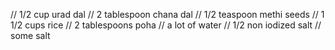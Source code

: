 // 1/2  cup urad dal
//  2 tablespoon chana dal
// 1/2 teaspoon methi seeds
// 1  1/2  cups rice
// 2 tablespoons poha
// a lot of water
//  1/2 non iodized salt 
// some salt
